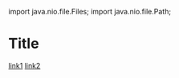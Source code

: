 import java.nio.file.Files;
import java.nio.file.Path;
# Title

[link1](https://something.com)
[link2](some-thing.html)